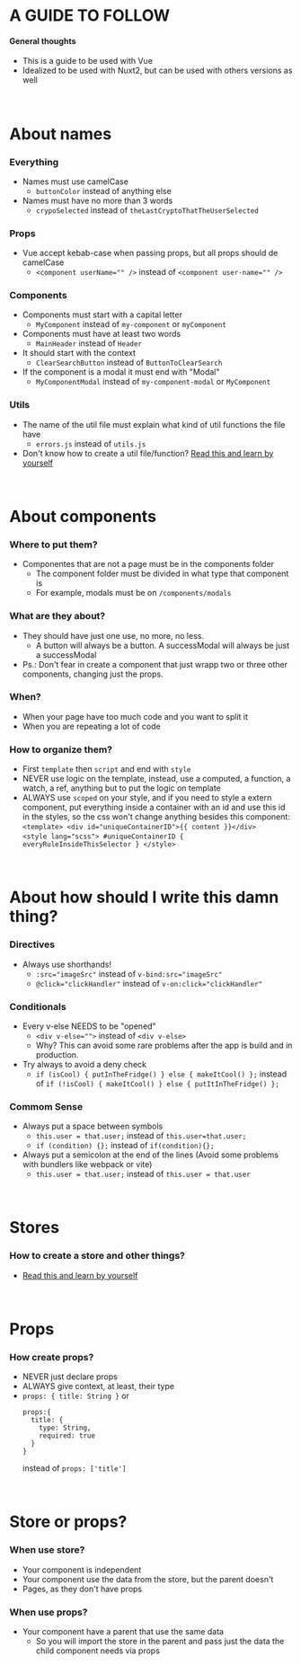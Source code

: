 # A GUIDE TO FOLLOW

#### General thoughts
- This is a guide to be used with Vue
- Idealized to be used with Nuxt2, but can be used with others versions as well

</br>

# About names
### Everything
- Names must use camelCase
  - ```buttonColor``` instead of anything else
- Names must have no more than 3 words
  - ```crypoSelected``` instead of ```theLastCryptoThatTheUserSelected```

### Props
- Vue accept kebab-case when passing props, but all props should de camelCase
  - ```<component userName="" />``` instead of ```<component user-name="" />```

### Components
- Components must start with a capital letter
  - ```MyComponent``` instead of ```my-component``` or ```myComponent```
- Components must have at least two words
  - ```MainHeader``` instead of ```Header```
- It should start with the context
  - ```ClearSearchButton``` instead of ```ButtonToClearSearch```
- If the component is a modal it must end with "Modal"
  - ```MyComponentModal``` instead of ```my-component-modal``` or ```MyComponent```
 
### Utils
- The name of the util file must explain what kind of util functions the file have
  - `errors.js` instead of `utils.js`
- Don't know how to create a util file/function? [Read this and learn by yourself](https://github.com/ToMattBan/a-guide-to-follow/blob/main/How%20to%20create%20utils.md)
</br>

# About components
### Where to put them?
- Componentes that are not a page must be in the components folder
  - The component folder must be divided in what type that component is
  - For example, modals must be on ```/components/modals```
 
### What are they about?
- They should have just one use, no more, no less.
  - A button will always be a button. A successModal will always be just a successModal
- Ps.: Don't fear in create a component that just wrapp two or three other components, changing just the props.
 
### When?
- When your page have too much code and you want to split it
- When you are repeating a lot of code

### How to organize them?
- First `template` then `script` and end with `style`
- NEVER use logic on the template, instead, use a computed, a function, a watch, a ref, anything but to put the logic on template
- ALWAYS use `scoped` on your style, and if you need to style a extern component, put everything inside a container with an id and use this id in the styles, so the css won't change anything besides this component:
  ```<template> <div id="uniqueContainerID">{{ content }}</div>``` </br>
  ```<style lang="scss"> #uniqueContainerID { everyRuleInsideThisSelector } </style>```

</br>

# About how should I write this damn thing?
### Directives
- Always use shorthands!
  - `:src="imageSrc"` instead of `v-bind:src="imageSrc"`
  - `@click="clickHandler"` instead of `v-on:click="clickHandler"`

### Conditionals
- Every v-else NEEDS to be "opened"
  - `<div v-else="">` instead of `<div v-else>`
  - Why? This can avoid some rare problems after the app is build and in production.
- Try always to avoid a deny check
  - `if (isCool) { putInTheFridge() } else { makeItCool() };` instead of `if (!isCool) { makeItCool() } else { putItInTheFridge() };`
    
### Commom Sense
- Always put a space between symbols
  - `this.user = that.user;` instead of `this.user=that.user;`
  - `if (condition) {};` instead of `if(condition){};`
- Always put a semicolon at the end of the lines (Avoid some problems with bundlers like webpack or vite)
  - `this.user = that.user;` instead of `this.user = that.user`

</br>

# Stores
### How to create a store and other things?
- [Read this and learn by yourself](https://github.com/ToMattBan/a-guide-to-follow/blob/main/How%20create%20and%20use%20stores.md)

</br>

# Props
### How create props?
- NEVER just declare props
- ALWAYS give context, at least, their type
- `props: { title: String }` 
  or
  ```
  props:{ 
    title: { 
      type: String, 
      required: true 
    }
  }
  ``` 
  instead of ```props: ['title']```

</br>

# Store or props?
### When use store?
- Your component is independent
- Your component use the data from the store, but the parent doesn't
- Pages, as they don't have props

### When use props?
- Your component have a parent that use the same data
  - So you will import the store in the parent and pass just the data the child component needs via props
